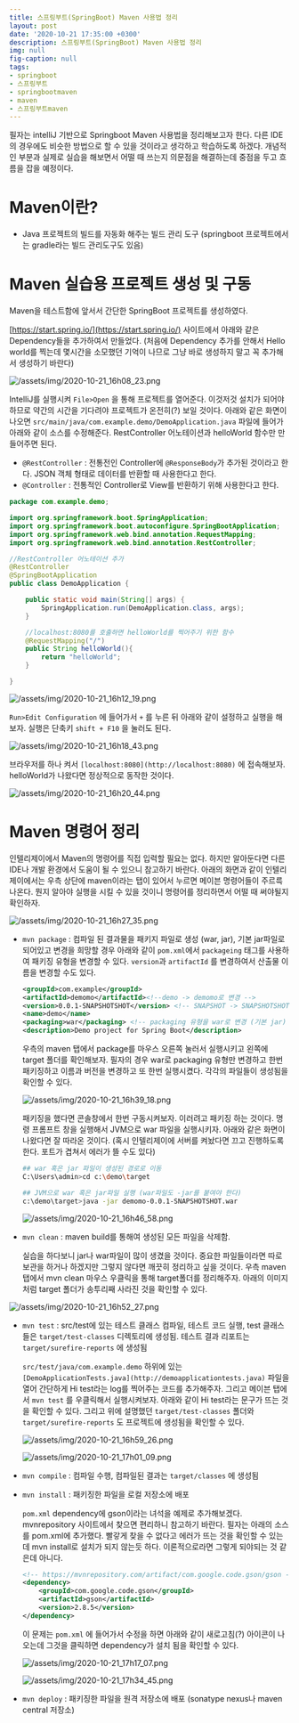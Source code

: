 ```yaml
---
title: 스프링부트(SpringBoot) Maven 사용법 정리
layout: post
date: '2020-10-21 17:35:00 +0300'
description: 스프링부트(SpringBoot) Maven 사용법 정리
img: null
fig-caption: null
tags:
- springboot
- 스프링부트
- springbootmaven
- maven
- 스프링부트maven
---
```


필자는 intelliJ 기반으로 Springboot Maven 사용법을 정리해보고자 한다. 다른 IDE의 경우에도 비슷한 방법으로 할 수 있을 것이라고 생각하고 학습하도록 하겠다. 개념적인 부분과 실제로 실습을 해보면서 어떨 때 쓰는지 의문점을 해결하는데 중점을 두고 흐름을 잡을 예정이다.

# Maven이란?

- Java 프로젝트의 빌드를 자동화 해주는 빌드 관리 도구 (springboot 프로젝트에서는 gradle라는 빌드 관리도구도 있음)

# Maven 실습용 프로젝트 생성 및 구동

Maven을 테스트함에 앞서서 간단한 SpringBoot 프로젝트를 생성하였다. 

[https://start.spring.io/](https://start.spring.io/) 사이트에서 아래와 같은 Dependency들을 추가하여서 만들었다. (처음에 Dependency 추가를 안해서 Hello world를 찍는데 몇시간을 소모했던 기억이 나므로 그냥 바로 생성하지 말고 꼭 추가해서 생성하기 바란다)

![/assets/img/2020-10-21_16h08_23.png](/assets/img/2020-10-21_16h08_23.png)

IntelliJ를 실행시켜 `File>Open` 을 통해 프로젝트를 열어준다. 이것저것 설치가 되어야하므로 약간의 시간을 기다려야 프로젝트가 온전히(?) 보일 것이다. 아래와 같은 화면이 나오면 `src/main/java/com.example.demo/DemoApplication.java` 파일에 들어가 아래와 같이 소스를 수정해준다.  RestController 어노테이션과 helloWorld 함수만 만들어주면 된다.

- `@RestController` : 전통전인 Controller에 `@ResponseBody`가 추가된 것이라고 한다. JSON 객체 형태로 데이터를 반환할 때 사용한다고 한다.
- `@Controller` : 전통적인 Controller로 View를 반환하기 위해 사용한다고 한다.

```java
package com.example.demo;

import org.springframework.boot.SpringApplication;
import org.springframework.boot.autoconfigure.SpringBootApplication;
import org.springframework.web.bind.annotation.RequestMapping;
import org.springframework.web.bind.annotation.RestController;

//RestController 어노테이션 추가
@RestController
@SpringBootApplication
public class DemoApplication {

	public static void main(String[] args) {
		SpringApplication.run(DemoApplication.class, args);
	}

	//localhost:8080를 호출하면 helloWorld를 찍어주기 위한 함수
	@RequestMapping("/")
	public String helloWorld(){
		return "helloWorld";
	}

}
```

![/assets/img/2020-10-21_16h12_19.png](/assets/img/2020-10-21_16h12_19.png)

`Run>Edit Configuration` 에 들어가서 `+` 를 누른 뒤 아래와 같이 설정하고 실행을 해보자. 실행은 단축키 `shift + F10` 을 눌러도 된다.

![/assets/img/2020-10-21_16h18_43.png](/assets/img/2020-10-21_16h18_43.png)

브라우저를 하나 켜서 `[localhost:8080](http://localhost:8080)` 에 접속해보자. helloWorld가 나왔다면 정상적으로 동작한 것이다.

![/assets/img/2020-10-21_16h20_44.png](/assets/img/2020-10-21_16h20_44.png)

# Maven 명령어 정리

인텔리제이에서 Maven의 명령어를 직접 입력할 필요는 없다. 하지만 알아둔다면 다른 IDE나 개발 환경에서 도움이 될 수 있으니 참고하기 바란다. 아래의 화면과 같이 인텔리제이에서는 우측 상단에 maven이라는 탭이 있어서 누르면 메이븐 명령어들이 주르륵 나온다. 뭔지 알아야 실행을 시킬 수 있을 것이니 명령어를 정리하면서 어떨 때 써야될지 확인하자.

![/assets/img/2020-10-21_16h27_35.png](/assets/img/2020-10-21_16h27_35.png)

- `mvn package` : 컴파일 된 결과물을 패키지 파일로 생성 (war, jar), 기본 jar파일로 되어있고 변경을 희망할 경우 아래와 같이 `pom.xml`에서 `packageing` 태그를 사용하여 패키징 유형을 변경할 수 있다. `version`과 `artifactId` 를 변경하여서 산출물 이름을 변경할 수도 있다.

    ```xml
    <groupId>com.example</groupId>
    <artifactId>demomo</artifactId><!--demo -> demomo로 변경 -->
    <version>0.0.1-SNAPSHOTSHOT</version> <!-- SNAPSHOT -> SNAPSHOTSHOT으로 변경 -->
    <name>demo</name> 
    <packaging>war</packaging> <!-- packaging 유형을 war로 변경 (기본 jar) -->
    <description>Demo project for Spring Boot</description>
    ```

    우측의 maven 탭에서 package를 마우스 오른쪽 눌러서 실행시키고 왼쪽에 target 폴더를 확인해보자. 필자의 경우 war로 packaging 유형만 변경하고 한번 패키징하고 이름과 버전을 변경하고 또 한번 실행시켰다. 각각의 파일들이 생성됨을 확인할 수 있다.

    ![/assets/img/2020-10-21_16h39_18.png](/assets/img/2020-10-21_16h39_18.png)

    패키징을 했다면 콘솔창에서 한번 구동시켜보자. 이러려고 패키징 하는 것이다. 명령 프롬프트 창을 실행해서 JVM으로 war 파일을 실행시키자. 아래와 같은 화면이 나왔다면 잘 따라온 것이다. (혹시 인텔리제이에 서버를 켜놨다면 끄고 진행하도록 한다. 포트가 겹쳐서 에러가 뜰 수도 있다)

    ```bash
    ## war 혹은 jar 파일이 생성된 경로로 이동
    C:\Users\admin>cd c:\demo\target

    ## JVM으로 war 혹은 jar파일 실행 (war파일도 -jar를 붙여야 한다)
    c:\demo\target>java -jar demomo-0.0.1-SNAPSHOTSHOT.war
    ```

    ![/assets/img/2020-10-21_16h46_58.png](/assets/img/2020-10-21_16h46_58.png)

- `mvn clean` : maven build를 통해여 생성된 모든 파일을 삭제함.

    실습을 하다보니 jar나 war파일이 많이 생겼을 것이다. 중요한 파일들이라면 따로 보관을 하거나 하겠지만 그렇지 않다면 깨끗히 정리하고 싶을 것이다. 우측 maven 탭에서 mvn clean 마우스 우클릭을 통해 target폴더를 정리해주자. 아래의 이미지 처럼 target 폴더가 송투리째 사라진 것을 확인할 수 있다.

![/assets/img/2020-10-21_16h52_27.png](/assets/img/2020-10-21_16h52_27.png)

- `mvn test` : src/test에 있는 테스트 클래스 컴파일, 테스트 코드 실행, test 클래스들은 `target/test-classes` 디렉토리에 생성됨. 테스트 결과 리포트는 `target/surefire-reports` 에 생성됨

    `src/test/java/com.example.demo` 하위에 있는 `[DemoApplicationTests.java](http://demoapplicationtests.java)` 파일을 열어 간단하게 Hi test라는 log를 찍어주는 코드를 추가해주자. 그리고 메이븐 탭에서 `mvn test` 를 우클릭해서 실행시켜보자. 아래와 같이 Hi test라는 문구가 뜨는 것을 확인할 수 있다. 그리고 위에 설명했던 `target/test-classes` 폴더와 `target/surefire-reports` 도 프로젝트에 생성됨을 확인할 수 있다.

    ![/assets/img/2020-10-21_16h59_26.png](/assets/img/2020-10-21_16h59_26.png)

    ![/assets/img/2020-10-21_17h01_09.png](/assets/img/2020-10-21_17h01_09.png)

- `mvn compile` : 컴파일 수행, 컴파일된 결과는 `target/classes` 에 생성됨
- `mvn install` : 패키징한 파일을 로컬 저장소에 배포

    `pom.xml` dependency에 gson이라는 녀석을 예제로 추가해보겠다. mvnrepository 사이트에서 찾으면 편리하니 참고하기 바란다. 필자는 아래의 소스를 pom.xml에 추가했다. 빨갛게 찾을 수 없다고 에러가 뜨는 것을 확인할 수 있는데 mvn install로 설치가 되지 않는듯 하다. 이론적으로라면 그렇게 되야되는 것 같은데 아니다.

    ```xml
    <!-- https://mvnrepository.com/artifact/com.google.code.gson/gson -->
    <dependency>
        <groupId>com.google.code.gson</groupId>
        <artifactId>gson</artifactId>
        <version>2.8.5</version>
    </dependency>
    ```

    이 문제는 `pom.xml` 에 들어가서 수정을 하면 아래와 같이 새로고침(?) 아이콘이 나오는데 그것을 클릭하면 dependency가 설치 됨을 확인할 수 있다.

    ![/assets/img/2020-10-21_17h17_07.png](/assets/img/2020-10-21_17h17_07.png)

    ![/assets/img/2020-10-21_17h34_45.png](/assets/img/2020-10-21_17h34_45.png)

- `mvn deploy` : 패키징한 파일을 원격 저장소에 배포 (sonatype nexus나 maven central 저장소)
